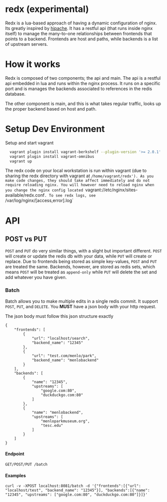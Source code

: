 redx (experimental)
======

Redx is a lua-based approach of having a dynamic configuration of nginx. Its greatly inspired by [hipache](https://github.com/samalba/hipache-nginx). It has a restful api (that runs inside nginx itself) to manage the many-to-one relationships between frontends that points to a backend. Frontends are host and paths, while backends is a list of upstream servers.

How it works
============

Redx is composed of two components; the api and main. The api is a restful api embedded in lua and runs within the nginx process. It runs on a specific port and is manages the backends associated to references in the redis database.

The other component is main, and this is what takes regular traffic, looks up the proper backend based on host and path.

Setup Dev Environment
=====================

Setup and start vagrant

```bash
  vagrant plugin install vagrant-berkshelf --plugin-version '>= 2.0.1'
  vagrant plugin install vagrant-omnibus
  vagrant up
```

The redx code on your local workstation is run within vagrant (due to sharing the redx directory with vagrant at `/home/vagrant/redx'). As you make code changes, they should take affect immediately and do not require reloading nginx. You will however need to reload nginx when you change the nginx config located `vagrant://etc/nginx/sites-available/redx.conf`.
To see redx logs, see `/var/log/nginx/[access,error].log`

API
===

## POST vs PUT
`POST` and `PUT` do very similar things, with a slight but important different. `POST` will create or update the redis db with your data, while `PUT` will create or replace. Due to frontends being stored as simple key-values, `POST` and `PUT` are treated the same. Backends, however, are stored as redis sets, which means `POST` will be treated as `append-only` while `PUT` will delete the set and add whatever you have given.

### Batch

Batch allows you to make multiple edits in a single redis commit. It support `POST`, `PUT`, and `DELETE`. You **MUST** have a json body with your http request.

The json body must follow this json structure exactly

```
{
    "frontends": [
        {
            "url": "localhost/search",
            "backend_name": "12345"
        },
        {
            "url": "test.com/menlo/park",
            "backend_name": "menlobackend"
        }
    ],
    "backends": [
        {
            "name": "12345",
            "upstreams": [
                "google.com:80",
                "duckduckgo.com:80"
            ]
        },
        {
            "name": "menlobackend",
            "upstreams": [
                "menloparkmuseum.org",
                "tesc.edu"
            ]
        }
    ]
}
```

#### Endpoint

``` 
GET/POST/PUT /batch
```

#### Examples

```
curl -v -XPOST localhost:8081/batch -d '{"frontends":[{"url": "localhost/test", "backend_name": "12345"}], "backends":[{"name": "12345", "upstreams": ["google.com:80", "duckduckgo.com:80"]}]}'
```
